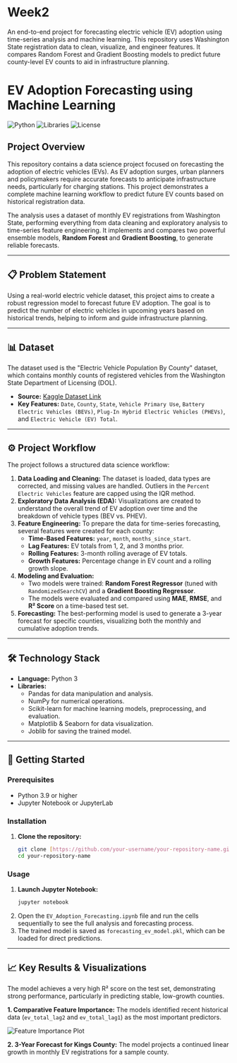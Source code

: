 # Week2
An end-to-end project for forecasting electric vehicle (EV) adoption using time-series analysis and machine learning. This repository uses Washington State registration data to clean, visualize, and engineer features. It compares Random Forest and Gradient Boosting models to predict future county-level EV counts to aid in infrastructure planning.

# EV Adoption Forecasting using Machine Learning

![Python](https://img.shields.io/badge/Python-3.9%2B-blue.svg)
![Libraries](https://img.shields.io/badge/Libraries-Pandas%2C%20Scikit--learn%2C%20Matplotlib-orange.svg)
![License](https://img.shields.io/badge/License-MIT-green.svg)

## Project Overview

This repository contains a data science project focused on forecasting the adoption of electric vehicles (EVs). As EV adoption surges, urban planners and policymakers require accurate forecasts to anticipate infrastructure needs, particularly for charging stations. This project demonstrates a complete machine learning workflow to predict future EV counts based on historical registration data.

The analysis uses a dataset of monthly EV registrations from Washington State, performing everything from data cleaning and exploratory analysis to time-series feature engineering. It implements and compares two powerful ensemble models, **Random Forest** and **Gradient Boosting**, to generate reliable forecasts.

---

## 📋 Problem Statement

Using a real-world electric vehicle dataset, this project aims to create a robust regression model to forecast future EV adoption. The goal is to predict the number of electric vehicles in upcoming years based on historical trends, helping to inform and guide infrastructure planning.

---

## 📊 Dataset

The dataset used is the "Electric Vehicle Population By County" dataset, which contains monthly counts of registered vehicles from the Washington State Department of Licensing (DOL).

-   **Source:** [Kaggle Dataset Link](https://www.kaggle.com/datasets/sahirmaharajj/electric-vehicle-population-size-2024/data)
-   **Key Features:** `Date`, `County`, `State`, `Vehicle Primary Use`, `Battery Electric Vehicles (BEVs)`, `Plug-In Hybrid Electric Vehicles (PHEVs)`, and `Electric Vehicle (EV) Total`.

---

## ⚙️ Project Workflow

The project follows a structured data science workflow:

1.  **Data Loading and Cleaning:** The dataset is loaded, data types are corrected, and missing values are handled. Outliers in the `Percent Electric Vehicles` feature are capped using the IQR method.
2.  **Exploratory Data Analysis (EDA):** Visualizations are created to understand the overall trend of EV adoption over time and the breakdown of vehicle types (BEV vs. PHEV).
3.  **Feature Engineering:** To prepare the data for time-series forecasting, several features were created for each county:
    * **Time-Based Features:** `year`, `month`, `months_since_start`.
    * **Lag Features:** EV totals from 1, 2, and 3 months prior.
    * **Rolling Features:** 3-month rolling average of EV totals.
    * **Growth Features:** Percentage change in EV count and a rolling growth slope.
4.  **Modeling and Evaluation:**
    * Two models were trained: **Random Forest Regressor** (tuned with `RandomizedSearchCV`) and a **Gradient Boosting Regressor**.
    * The models were evaluated and compared using **MAE**, **RMSE**, and **R² Score** on a time-based test set.
5.  **Forecasting:** The best-performing model is used to generate a 3-year forecast for specific counties, visualizing both the monthly and cumulative adoption trends.

---

## 🛠️ Technology Stack

-   **Language:** Python 3
-   **Libraries:**
    -   Pandas for data manipulation and analysis.
    -   NumPy for numerical operations.
    -   Scikit-learn for machine learning models, preprocessing, and evaluation.
    -   Matplotlib & Seaborn for data visualization.
    -   Joblib for saving the trained model.

---

## 🚀 Getting Started

### Prerequisites

-   Python 3.9 or higher
-   Jupyter Notebook or JupyterLab

### Installation

1.  **Clone the repository:**
    ```bash
    git clone [https://github.com/your-username/your-repository-name.git](https://github.com/your-username/your-repository-name.git)
    cd your-repository-name
    ```


### Usage

1.  **Launch Jupyter Notebook:**
    ```bash
    jupyter notebook
    ```
2.  Open the `EV_Adoption_Forecasting.ipynb` file and run the cells sequentially to see the full analysis and forecasting process.
3.  The trained model is saved as `forecasting_ev_model.pkl`, which can be loaded for direct predictions.

---

## 📈 Key Results & Visualizations

The model achieves a very high R² score on the test set, demonstrating strong performance, particularly in predicting stable, low-growth counties.

**1. Comparative Feature Importance:**
The models identified recent historical data (`ev_total_lag2` and `ev_total_lag1`) as the most important predictors.

![Feature Importance Plot](path/to/your/feature_importance_plot.png)

**2. 3-Year Forecast for Kings County:**
The model projects a continued linear growth in monthly EV registrations for a sample county.
